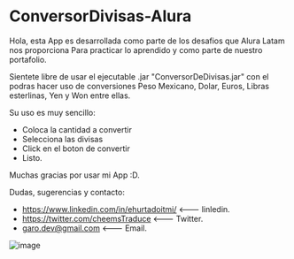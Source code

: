 # ConversorDivisas-Alura
Hola, esta App es desarrollada como parte de los desafios que Alura Latam nos proporciona
Para practicar lo aprendido y como parte de nuestro portafolio.

Sientete libre de usar el ejecutable .jar "ConversorDeDivisas.jar" con el podras hacer uso de conversiones
Peso Mexicano, Dolar, Euros, Libras esterlinas, Yen y Won entre ellas.

Su uso es muy sencillo:
- Coloca la cantidad a convertir
- Selecciona las divisas
- Click en el boton de convertir
- Listo.

Muchas gracias por usar mi App :D.

Dudas, sugerencias y contacto:
- https://www.linkedin.com/in/ehurtadoitmi/ <--- linledin.
- https://twitter.com/cheemsTraduce <--- Twitter.
- garo.dev@gmail.com <--- Email.


![image](https://user-images.githubusercontent.com/119134636/222220951-d2bdd4fc-e963-4ce3-be30-7c3bbdac94cf.png)


